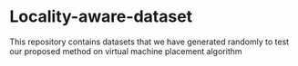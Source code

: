 # Locality-aware-dataset
This repository contains datasets that we have generated randomly to test our proposed method on virtual machine placement algorithm
